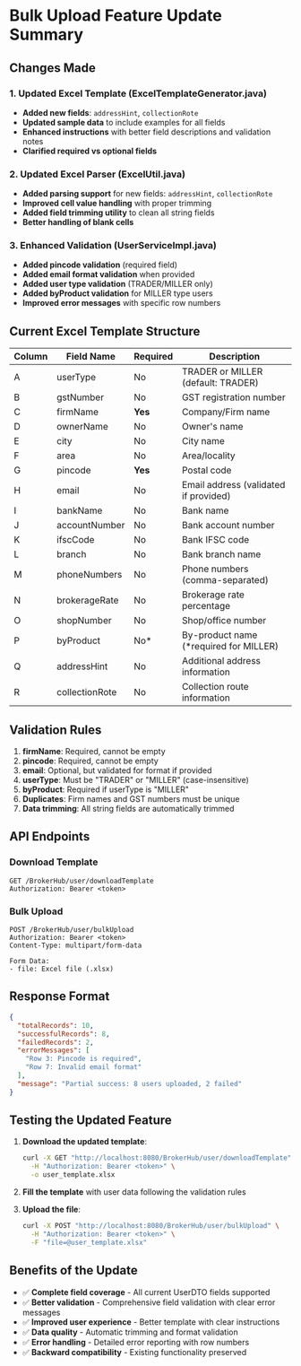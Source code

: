 # Bulk Upload Feature Update Summary

## Changes Made

### 1. Updated Excel Template (ExcelTemplateGenerator.java)
- **Added new fields**: `addressHint`, `collectionRote`
- **Updated sample data** to include examples for all fields
- **Enhanced instructions** with better field descriptions and validation notes
- **Clarified required vs optional fields**

### 2. Updated Excel Parser (ExcelUtil.java)
- **Added parsing support** for new fields: `addressHint`, `collectionRote`
- **Improved cell value handling** with proper trimming
- **Added field trimming utility** to clean all string fields
- **Better handling of blank cells**

### 3. Enhanced Validation (UserServiceImpl.java)
- **Added pincode validation** (required field)
- **Added email format validation** when provided
- **Added user type validation** (TRADER/MILLER only)
- **Added byProduct validation** for MILLER type users
- **Improved error messages** with specific row numbers

## Current Excel Template Structure

| Column | Field Name | Required | Description |
|--------|------------|----------|-------------|
| A | userType | No | TRADER or MILLER (default: TRADER) |
| B | gstNumber | No | GST registration number |
| C | firmName | **Yes** | Company/Firm name |
| D | ownerName | No | Owner's name |
| E | city | No | City name |
| F | area | No | Area/locality |
| G | pincode | **Yes** | Postal code |
| H | email | No | Email address (validated if provided) |
| I | bankName | No | Bank name |
| J | accountNumber | No | Bank account number |
| K | ifscCode | No | Bank IFSC code |
| L | branch | No | Bank branch name |
| M | phoneNumbers | No | Phone numbers (comma-separated) |
| N | brokerageRate | No | Brokerage rate percentage |
| O | shopNumber | No | Shop/office number |
| P | byProduct | No* | By-product name (*required for MILLER) |
| Q | addressHint | No | Additional address information |
| R | collectionRote | No | Collection route information |

## Validation Rules

1. **firmName**: Required, cannot be empty
2. **pincode**: Required, cannot be empty
3. **email**: Optional, but validated for format if provided
4. **userType**: Must be "TRADER" or "MILLER" (case-insensitive)
5. **byProduct**: Required if userType is "MILLER"
6. **Duplicates**: Firm names and GST numbers must be unique
7. **Data trimming**: All string fields are automatically trimmed

## API Endpoints

### Download Template
```http
GET /BrokerHub/user/downloadTemplate
Authorization: Bearer <token>
```

### Bulk Upload
```http
POST /BrokerHub/user/bulkUpload
Authorization: Bearer <token>
Content-Type: multipart/form-data

Form Data:
- file: Excel file (.xlsx)
```

## Response Format

```json
{
  "totalRecords": 10,
  "successfulRecords": 8,
  "failedRecords": 2,
  "errorMessages": [
    "Row 3: Pincode is required",
    "Row 7: Invalid email format"
  ],
  "message": "Partial success: 8 users uploaded, 2 failed"
}
```

## Testing the Updated Feature

1. **Download the updated template**:
   ```bash
   curl -X GET "http://localhost:8080/BrokerHub/user/downloadTemplate" \
     -H "Authorization: Bearer <token>" \
     -o user_template.xlsx
   ```

2. **Fill the template** with user data following the validation rules

3. **Upload the file**:
   ```bash
   curl -X POST "http://localhost:8080/BrokerHub/user/bulkUpload" \
     -H "Authorization: Bearer <token>" \
     -F "file=@user_template.xlsx"
   ```

## Benefits of the Update

- ✅ **Complete field coverage** - All current UserDTO fields supported
- ✅ **Better validation** - Comprehensive field validation with clear error messages
- ✅ **Improved user experience** - Better template with clear instructions
- ✅ **Data quality** - Automatic trimming and format validation
- ✅ **Error handling** - Detailed error reporting with row numbers
- ✅ **Backward compatibility** - Existing functionality preserved